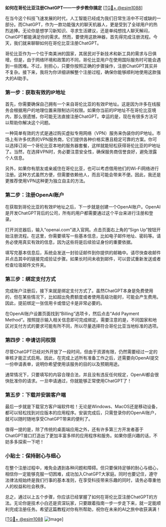 **如何在哥伦比亚注册ChatGPT——一步步教你搞定** [[TG💪+ @esim1088](https://t.me/s/esim1088)]

在当今这个科技飞速发展的时代，人工智能已经成为我们日常生活中不可或缺的一部分。而ChatGPT，作为一款功能强大的聊天机器人，更是受到了全球用户的热烈追捧。无论你是想学习新知识、寻求生活建议，还是单纯想找人聊天解闷，ChatGPT都能满足你的需求。然而，要使用这款神器，首先得完成注册流程。今天，我们就来聊聊如何在哥伦比亚注册ChatGPT。

哥伦比亚作为一个位于南美洲的国家，其居民对于新技术和新工具的需求与日俱增。但是，由于网络环境和政策的不同，哥伦比亚用户在使用国际服务时可能会遇到一些困难。不过，别担心，只要你按照正确的步骤操作，注册ChatGPT其实并不复杂。接下来，我将为你详细讲解整个注册过程，确保你能够顺利地使用这款强大的AI助手。

### **第一步：获取有效的IP地址**

首先，你需要确保自己拥有一个来自哥伦比亚的有效IP地址。这是因为许多在线服务会根据用户的地理位置来限制访问权限。如果你当前的IP地址不在哥伦比亚境内，那么很遗憾，你可能无法直接注册ChatGPT。幸运的是，现在有很多方法可以帮助你解决这个问题。

一种简单有效的方式是通过购买虚拟专用网络（VPN）服务来伪装你的IP地址。市场上有许多优质的VPN服务商，它们提供各种价格实惠且稳定可靠的方案。你可以选择订阅一个哥伦比亚本地的服务器套餐，这样就能轻松获得哥伦比亚的IP地址了。当然，在选择VPN时，务必要注意安全性，确保服务商信誉良好，避免泄露个人信息。

另外，如果你有朋友或亲戚住在哥伦比亚，也可以考虑借用他们的Wi-Fi网络进行注册。这种方式虽然方便，但需要依赖他人，而且可能会带来不便。因此，我还是更推荐使用VPN这种更为独立自主的方法。

### **第二步：注册OpenAI账户**

在获取到哥伦比亚的有效IP地址之后，下一步就是创建一个OpenAI账户。OpenAI是开发ChatGPT背后的公司，所有的用户都需要通过这个平台来进行注册和登录。

打开浏览器后，输入“openai.com”进入官网。点击页面右上角的“Sign Up”按钮开始注册流程。在这里，你需要填写一些基本信息，比如电子邮件地址、密码等。请务必使用真实有效的信息，因为这些将是后续验证身份的重要依据。

填写完基本信息后，系统会发送一封验证邮件到你提供的邮箱中。请尽快查收邮件并点击其中的链接完成验证步骤。如果长时间未收到邮件，可以尝试重新发送或者检查垃圾邮件文件夹。

### **第三步：绑定支付方式**

完成账户注册后，接下来就是绑定支付方式了。虽然ChatGPT本身是免费使用的，但在某些情况下，比如超出免费额度或者使用高级功能时，可能会产生费用。因此，提前绑定一张信用卡或借记卡是非常必要的。

在OpenAI账户设置页面找到“Billing”选项卡，然后点击“Add Payment Method”。按照提示输入相关信息即可完成绑定。需要注意的是，不同国家和地区对支付方式的要求可能有所不同，所以尽量选择符合哥伦比亚当地标准的选项。

### **第四步：申请访问权限**

尽管ChatGPT已经对外开放了一段时间，但由于资源有限，仍然需要经过一定的审核才能正式启用。因此，在完成上述所有准备工作之后，还需要向OpenAI提交一份申请表单，说明你希望使用该服务的目的以及预期用途。

通常情况下，只要填写的内容合理合法，并且没有违反任何规定，OpenAI都会很快批准你的请求。一旦申请通过，你就能够正常使用ChatGPT了！

### **第五步：下载并安装客户端**

最后一步就是下载官方客户端软件啦！无论是Windows、MacOS还是移动设备，都可以轻松找到对应版本的应用程序。安装完成后，只需登录你的OpenAI账户，就可以随时随地享受ChatGPT带来的便利了。

值得一提的是，除了传统的桌面端应用之外，还有许多第三方开发者基于ChatGPT接口打造出了更加丰富多样的应用程序和服务。如果你感兴趣的话，不妨多多探索一下吧！

### **小贴士：保持耐心与细心**

在整个注册过程中，难免会遇到各种问题和障碍。但只要保持足够的耐心与细心，相信你一定能够克服一切困难，成功加入ChatGPT大家庭。同时也要记住，遵守法律法规始终是我们行事的基本准则，在享受科技带来乐趣的同时，请务必尊重他人的权益和社会秩序。

总之，通过以上五个步骤，你应该已经掌握了如何在哥伦比亚注册ChatGPT的方法。无论你是技术小白还是资深玩家，只要跟着指南一步一步走下来，就一定能顺利完成注册任务。希望这篇教程对你有所帮助，祝你在未来的AI之旅中收获满满！

[[TG💪+ @esim1088](https://t.me/s/esim1088) ![Image](https://i.postimg.cc/4NQfJmqS/Snipaste-2025-05-13-00-14-12.png)]